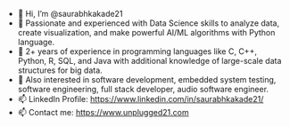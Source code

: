 - 👋 Hi, I’m @saurabhkakade21
- 🌱 Passionate and experienced with Data Science skills to analyze data, create visualization, and make powerful AI/ML algorithms with Python language.
- 🌱 2+ years of experience in programming languages like C, C++, Python, R, SQL, and Java with additional knowledge of large-scale data structures for big data.
- 🌱 Also interested in software development, embedded system testing, software engineering, full stack developer, audio software engineer.
- 📫 LinkedIn Profile: https://www.linkedin.com/in/saurabhkakade21/
- 📫 Contact me: https://www.unplugged21.com

<!---
saurabhkakade21/saurabhkakade21 is a ✨ special ✨ repository because its `README.md` (this file) appears on your GitHub profile.
You can click the Preview link to take a look at your changes.
--->
